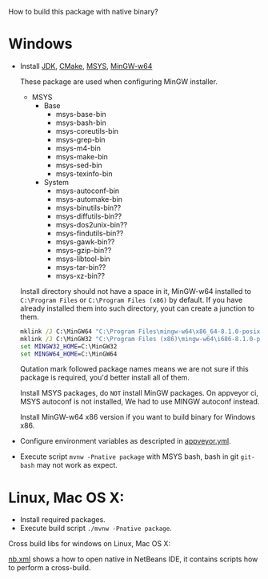 How to build this package with native binary?

# Windows
- Install
  [JDK](https://www.oracle.com/technetwork/java/javase/downloads/index.html),
  [CMake](https://cmake.org/download/),
  [MSYS](https://osdn.net/projects/mingw/releases/),
  [MinGW-w64](https://sourceforge.net/projects/mingw-w64/)

  These package are used when configuring MinGW installer.

  - MSYS
    - Base
      - msys-base-bin
      - msys-bash-bin
      - msys-coreutils-bin
      - msys-grep-bin
      - msys-m4-bin
      - msys-make-bin
      - msys-sed-bin
      - msys-texinfo-bin
    - System
      - msys-autoconf-bin
      - msys-automake-bin
      - msys-binutils-bin??
      - msys-diffutils-bin??
      - msys-dos2unix-bin??
      - msys-findutils-bin??
      - msys-gawk-bin??
      - msys-gzip-bin??
      - msys-libtool-bin
      - msys-tar-bin??
      - msys-xz-bin??

  Install directory should not have a space in it,
  MinGW-w64 installed to `C:\Program Files` or `C:\Program Files (x86)` by default.
  If you have already installed them into such directory, yout can create a junction to them.
  ```cmd
  mklink /J C:\MinGW64 "C:\Program Files\mingw-w64\x86_64-8.1.0-posix-seh-rt_v6-rev0\mingw64"
  mklink /J C:\MinGW32 "C:\Program Files (x86)\mingw-w64\i686-8.1.0-posix-dwarf-rt_v6-rev0\mingw32"
  set MINGW32_HOME=C:\MinGW32
  set MINGW64_HOME=C:\MinGW64
  ```

  Qutation mark followed package names means we are not sure
  if this package is required, you'd better install all of them.

  Install MSYS packages, do `NOT` install MinGW packages.
  On appveyor ci, MSYS autoconf is not installed, We had to use MINGW autoconf instead.

  Install MinGW-w64 x86 version if you want to build binary for Windows x86.

- Configure environment variables as descripted in [appveyor.yml](../appveyor.yml).
- Execute script `mvnw -Pnative package` with MSYS bash, bash in git `git-bash` may not work as expect.

# Linux, Mac OS X:
- Install required packages.
- Execute build script `./mvnw -Pnative package`.

Cross build libs for windows on Linux, Mac OS X:

[nb.xml](../jnc-runtime/src/main/native/nb.yml) shows a how to open native in NetBeans IDE,
it contains scripts how to perform a cross-build.
